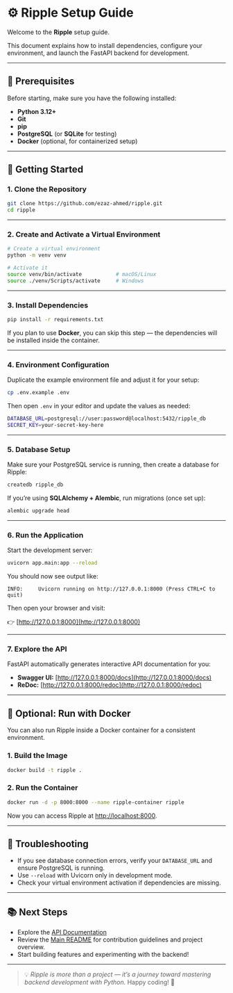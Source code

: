 # ⚙️ Ripple Setup Guide

Welcome to the **Ripple** setup guide.

This document explains how to install dependencies, configure your environment, and launch the FastAPI backend for development.

---

## 🧩 Prerequisites

Before starting, make sure you have the following installed:

- **Python 3.12+**
- **Git**
- **pip**
- **PostgreSQL** (or **SQLite** for testing)
- **Docker** (optional, for containerized setup)

---

## 🚀 Getting Started

### 1. Clone the Repository

```bash
git clone https://github.com/ezaz-ahmed/ripple.git
cd ripple
```

---

### 2. Create and Activate a Virtual Environment

```bash
# Create a virtual environment
python -m venv venv

# Activate it
source venv/bin/activate           # macOS/Linux
source ./venv/Scripts/activate     # Windows
```

---

### 3. Install Dependencies

```bash
pip install -r requirements.txt
```

If you plan to use **Docker**, you can skip this step — the dependencies will be installed inside the container.

---

### 4. Environment Configuration

Duplicate the example environment file and adjust it for your setup:

```bash
cp .env.example .env
```

Then open `.env` in your editor and update the values as needed:

```bash
DATABASE_URL=postgresql://user:password@localhost:5432/ripple_db
SECRET_KEY=your-secret-key-here
```

---

### 5. Database Setup

Make sure your PostgreSQL service is running, then create a database for Ripple:

```bash
createdb ripple_db
```

If you’re using **SQLAlchemy + Alembic**, run migrations (once set up):

```bash
alembic upgrade head
```

---

### 6. Run the Application

Start the development server:

```bash
uvicorn app.main:app --reload
```

You should now see output like:

```
INFO:     Uvicorn running on http://127.0.0.1:8000 (Press CTRL+C to quit)
```

Then open your browser and visit:

👉 [http://127.0.0.1:8000](http://127.0.0.1:8000)

---

### 7. Explore the API

FastAPI automatically generates interactive API documentation for you:

- **Swagger UI:** [http://127.0.0.1:8000/docs](http://127.0.0.1:8000/docs)
- **ReDoc:** [http://127.0.0.1:8000/redoc](http://127.0.0.1:8000/redoc)

---

## 🐳 Optional: Run with Docker

You can also run Ripple inside a Docker container for a consistent environment.

### 1. Build the Image

```bash
docker build -t ripple .
```

### 2. Run the Container

```bash
docker run -d -p 8000:8000 --name ripple-container ripple
```

Now you can access Ripple at [http://localhost:8000](http://localhost:8000).

---

## 🧠 Troubleshooting

- If you see database connection errors, verify your `DATABASE_URL` and ensure PostgreSQL is running.
- Use `--reload` with Uvicorn only in development mode.
- Check your virtual environment activation if dependencies are missing.

---

## 📚 Next Steps

- Explore the [API Documentation](http://127.0.0.1:8000/docs)
- Review the [Main README](./README.md) for contribution guidelines and project overview.
- Start building features and experimenting with the backend!

---

> 💡 _Ripple is more than a project — it’s a journey toward mastering backend development with Python._
> Happy coding! 🚀
